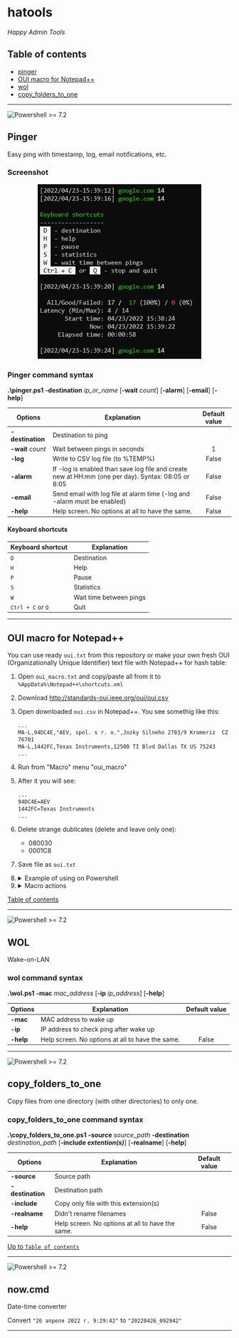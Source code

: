 # hatools
*Happy Admin Tools*

## Table of contents

- [pinger](#pinger)
- [OUI macro for Notepad++](#oui-macro-for-notepad)
- [wol](#wol)
- [copy_folders_to_one](#copy_folders_to_one)
---

![Powershell >= 7.2](https://img.shields.io/badge/PowerShell-%20-blue)
## Pinger
Easy ping with timestamp, log, email notifications, etc.

### Screenshot

<p align="center">
<img src="img/pinger01.png" alt="PingonatorGUI" />
</p>

### Pinger command syntax

**.\pinger.ps1** **-destination** *ip_or_name* [**-wait** *count*] [**-alarm**] [**-email**] [**-help**] 

|Options|Explanation|Default value|
|---|---|:---:|
|**-destination**|Destination to ping||
|**-wait** *count*|Wait between pings in seconds|1|
|**-log**| Write to CSV log file (to %TEMP%)|False|
|**-alarm**|If -log is enabled than save log file and create new at HH:mm (one per day). Syntax: 08:05 or 8:05|False|
|**-email**|Send email with log file at alarm time (-log and -alarm must be enabled)|False|
|**-help**|Help screen. No options at all to have the same.|False|

#### Keyboard shortcuts

|Keyboard shortcut|Explanation|
|---|---|
|` D `|Destination|
|` H `|Help|
|` P `|Pause|
|` S `|Statistics|
|` W `|Wait time between pings|
|` Ctrl + C ` or ` Q `|Quit|

---

## OUI macro for Notepad++
You can use ready `oui.txt` from this repository or make your own fresh OUI (Organizationally Unique Identifier) text file with Notepad++ for hash table:

1. Open `oui_macro.txt` and copy/paste all from it to `%AppData%\Notepad++\shortcuts.xml`
2. Download http://standards-oui.ieee.org/oui/oui.csv
3. Open downloaded `oui.csv` in Notepad++. You see somethig like this:
    ```
    ...
    MA-L,94DC4E,"AEV, spol. s r. o.",Jozky Silneho 2783/9 Kromeriz  CZ 76701 
    MA-L,1442FC,Texas Instruments,12500 TI Blvd Dallas TX US 75243 
    ...
    ```
4. Run from "Macro" menu "oui_macro"
5. After it you will see:
    ```
    ...
    94DC4E=AEV
    1442FC=Texas Instruments
    ...
    ```
6. Delete strange dublicates (delete and leave only one):
    - 080030 
    - 0001C8
7. Save file as `oui.txt`
8. <details>
   <summary>Example of using on Powershell</summary>
   
   ```
   $oui = Get-Content -raw .\oui.txt | ConvertFrom-StringData
   $MAC=("cc-b1-1a-5b-c1-b9").ToUpper()
   $vendor = $oui[$MAC.replace(':', '').replace('-', '')[0..5] -join '']
   Remove-Variable $oui
   $vendor
   Samsung Electronics Co.
   ```
   
   </details>
9. <details>
   <summary>Macro actions</summary>

   ```
   Replace every pair of lines (set radio button 'Regular expression')

   MA-L,
   <nothing!>

   ([0-9a-fA-F]{6},)("(.*?)")((,".*")|(.*))
   \1\2
    
   ^([0-9a-fA-F]{6}),
   "\1",

   ^("[0-9a-fA-F]{6}",)(.*?)$
   \1\2"

   ^("[0-9a-fA-F]{6}",)([^"](.*?))$
   \1"\2

   ","
   =

   "
   <nothing!>

   ^(.*=[^,]*)(.*)
   \1
   ```

   </details>

[Table of contents](#table-of-contents)

---
![Powershell >= 7.2](https://img.shields.io/badge/PowerShell-%20-blue)
## WOL
Wake-on-LAN

### wol command syntax

**.\wol.ps1** **-mac** *mac_address* [**-ip** *ip_address*] [**-help**] 

|Options|Explanation|Default value|
|---|---|:---:|
|**-mac**|MAC address to wake up||
|**-ip**|IP address to check ping after wake up||
|**-help**|Help screen. No options at all to have the same.|False|
---
![Powershell >= 7.2](https://img.shields.io/badge/PowerShell-%20-blue)
## copy_folders_to_one
Copy files from one directory (with other directories) to only one.

### copy_folders_to_one command syntax

**.\copy_folders_to_one.ps1** **-source** *source_path* **-destination** *destination_path* [**-include *extention(s)***] [**-realname**] [**-help**] 

|Options|Explanation|Default value|
|---|---|:---:|
|**-source**|Source path||
|**-destination**|Destination path||
|**-include**|Copy only file with this extension(s) ||
|**-realname**|Didn't rename filenames|False|
|**-help**|Help screen. No options at all to have the same.|False|

[Up to `Table of contents`](#table-of-contents)

---
![Powershell >= 7.2](https://img.shields.io/badge/Batch-%20-green)
## now.cmd
Date-time converter

Convert `"26 апреля 2022 г. 9:29:42"` to `"20220426_092942"`

---